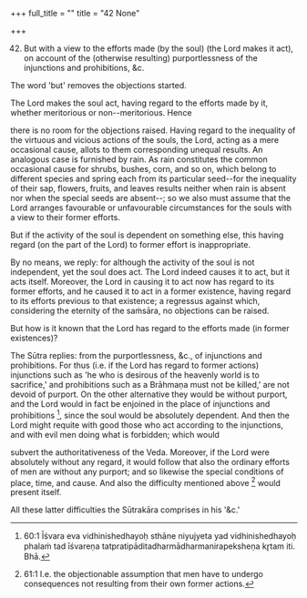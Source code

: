 +++
full_title = ""
title = "42 None"

+++


42. But with a view to the efforts made (by the soul) (the Lord makes it act), on account of the (otherwise resulting) purportlessness of the injunctions and prohibitions, &c.

The word 'but' removes the objections started.

The Lord makes the soul act, having regard to the efforts made by it, whether meritorious or non--meritorious. Hence

there is no room for the objections raised. Having regard to the inequality of the virtuous and vicious actions of the souls, the Lord, acting as a mere occasional cause, allots to them corresponding unequal results. An analogous case is furnished by rain. As rain constitutes the common occasional cause for shrubs, bushes, corn, and so on, which belong to different species and spring each from its particular seed--for the inequality of their sap, flowers, fruits, and leaves results neither when rain is absent nor when the special seeds are absent--; so we also must assume that the Lord arranges favourable or unfavourable circumstances for the souls with a view to their former efforts.

But if the activity of the soul is dependent on something else, this having regard (on the part of the Lord) to former effort is inappropriate.

By no means, we reply: for although the activity of the soul is not independent, yet the soul does act. The Lord indeed causes it to act, but it acts itself. Moreover, the Lord in causing it to act now has regard to its former efforts, and he caused it to act in a former existence, having regard to its efforts previous to that existence; a regressus against which, considering the eternity of the saṁsāra, no objections can be raised.

But how is it known that the Lord has regard to the efforts made (in former existences)?

The Sūtra replies: from the purportlessness, &c., of injunctions and prohibitions. For thus (i.e. if the Lord has regard to former actions) injunctions such as 'he who is desirous of the heavenly world is to sacrifice,' and prohibitions such as a Brāhmaṇa must not be killed,' are not devoid of purport. On the other alternative they would be without purport, and the Lord would in fact be enjoined in the place of injunctions and prohibitions [^fn_40], since the soul would be absolutely dependent. And then the Lord might requite with good those who act according to the injunctions, and with evil men doing what is forbidden; which would

[^fn_40]: 60:1 Īśvara eva vidhinishedhayoḥ sthāne niyujyeta yad vidhinishedhayoḥ phalaṁ tad īśvareṇa tatpratipāditadharmādharmanirapeksheṇa kr̥tam iti. Bhā.

subvert the authoritativeness of the Veda. Moreover, if the Lord were absolutely without any regard, it would follow that also the ordinary efforts of men are without any purport; and so likewise the special conditions of place, time, and cause. And also the difficulty mentioned above [^fn_41] would present itself.

All these latter difficulties the Sūtrakāra comprises in his '&c.'

[^fn_41]: 61:1 I.e. the objectionable assumption that men have to undergo consequences not resulting from their own former actions.

